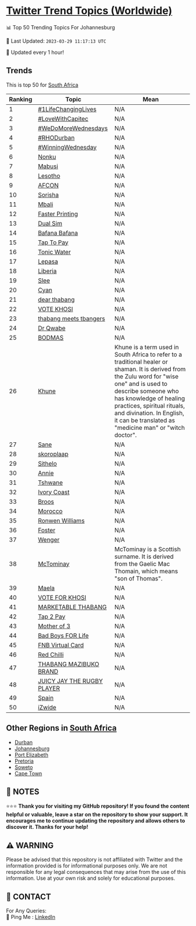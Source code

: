 [Twitter Trend Topics (Worldwide)](https://github.com/ErcinDedeoglu/Twitter-Trend-Topics)
==========


📊 Top 50 Trending Topics For Johannesburg

📆 Last Updated: `2023-03-29 11:17:13 UTC`

🔧 Updated every 1 hour!


## Trends

This is top 50 for [South Africa](</South Africa>)

| Ranking | Topic | Mean |
| ------- | ------------ | ------------ |
| 1 | [#1LifeChangingLives](http://twitter.com/search?q=%231LifeChangingLives) | N/A |
| 2 | [#LoveWithCapitec](http://twitter.com/search?q=%23LoveWithCapitec) | N/A |
| 3 | [#WeDoMoreWednesdays](http://twitter.com/search?q=%23WeDoMoreWednesdays) | N/A |
| 4 | [#RHODurban](http://twitter.com/search?q=%23RHODurban) | N/A |
| 5 | [#WinningWednesday](http://twitter.com/search?q=%23WinningWednesday) | N/A |
| 6 | [Nonku](http://twitter.com/search?q=Nonku) | N/A |
| 7 | [Mabusi](http://twitter.com/search?q=Mabusi) | N/A |
| 8 | [Lesotho](http://twitter.com/search?q=Lesotho) | N/A |
| 9 | [AFCON](http://twitter.com/search?q=AFCON) | N/A |
| 10 | [Sorisha](http://twitter.com/search?q=Sorisha) | N/A |
| 11 | [Mbali](http://twitter.com/search?q=Mbali) | N/A |
| 12 | [Faster Printing](http://twitter.com/search?q=Faster+Printing) | N/A |
| 13 | [Dual Sim](http://twitter.com/search?q=Dual+Sim) | N/A |
| 14 | [Bafana Bafana](http://twitter.com/search?q=Bafana+Bafana) | N/A |
| 15 | [Tap To Pay](http://twitter.com/search?q=Tap+To+Pay) | N/A |
| 16 | [Tonic Water](http://twitter.com/search?q=Tonic+Water) | N/A |
| 17 | [Lepasa](http://twitter.com/search?q=Lepasa) | N/A |
| 18 | [Liberia](http://twitter.com/search?q=Liberia) | N/A |
| 19 | [Slee](http://twitter.com/search?q=Slee) | N/A |
| 20 | [Cyan](http://twitter.com/search?q=Cyan) | N/A |
| 21 | [dear thabang](http://twitter.com/search?q=dear+thabang) | N/A |
| 22 | [VOTE KHOSI](http://twitter.com/search?q=VOTE+KHOSI) | N/A |
| 23 | [thabang meets tbangers](http://twitter.com/search?q=thabang+meets+tbangers) | N/A |
| 24 | [Dr Qwabe](http://twitter.com/search?q=Dr+Qwabe) | N/A |
| 25 | [BODMAS](http://twitter.com/search?q=BODMAS) | N/A |
| 26 | [Khune](http://twitter.com/search?q=Khune) | Khune is a term used in South Africa to refer to a traditional healer or shaman. It is derived from the Zulu word for "wise one" and is used to describe someone who has knowledge of healing practices, spiritual rituals, and divination. In English, it can be translated as "medicine man" or "witch doctor". |
| 27 | [Sane](http://twitter.com/search?q=Sane) | N/A |
| 28 | [skoroplaap](http://twitter.com/search?q=skoroplaap) | N/A |
| 29 | [Sithelo](http://twitter.com/search?q=Sithelo) | N/A |
| 30 | [Annie](http://twitter.com/search?q=Annie) | N/A |
| 31 | [Tshwane](http://twitter.com/search?q=Tshwane) | N/A |
| 32 | [Ivory Coast](http://twitter.com/search?q=Ivory+Coast) | N/A |
| 33 | [Broos](http://twitter.com/search?q=Broos) | N/A |
| 34 | [Morocco](http://twitter.com/search?q=Morocco) | N/A |
| 35 | [Ronwen Williams](http://twitter.com/search?q=Ronwen+Williams) | N/A |
| 36 | [Foster](http://twitter.com/search?q=Foster) | N/A |
| 37 | [Wenger](http://twitter.com/search?q=Wenger) | N/A |
| 38 | [McTominay](http://twitter.com/search?q=McTominay) | McTominay is a Scottish surname. It is derived from the Gaelic Mac Thomain, which means "son of Thomas". |
| 39 | [Maela](http://twitter.com/search?q=Maela) | N/A |
| 40 | [VOTE FOR KHOSI](http://twitter.com/search?q=VOTE+FOR+KHOSI) | N/A |
| 41 | [MARKETABLE THABANG](http://twitter.com/search?q=MARKETABLE+THABANG) | N/A |
| 42 | [Tap 2 Pay](http://twitter.com/search?q=Tap+2+Pay) | N/A |
| 43 | [Mother of 3](http://twitter.com/search?q=Mother+of+3) | N/A |
| 44 | [Bad Boys FOR Life](http://twitter.com/search?q=Bad+Boys+FOR+Life) | N/A |
| 45 | [FNB Virtual Card](http://twitter.com/search?q=FNB+Virtual+Card) | N/A |
| 46 | [Red Chilli](http://twitter.com/search?q=Red+Chilli) | N/A |
| 47 | [THABANG MAZIBUKO BRAND](http://twitter.com/search?q=THABANG+MAZIBUKO+BRAND) | N/A |
| 48 | [JUICY JAY THE RUGBY PLAYER](http://twitter.com/search?q=JUICY+JAY+THE+RUGBY+PLAYER) | N/A |
| 49 | [Spain](http://twitter.com/search?q=Spain) | N/A |
| 50 | [iZwide](http://twitter.com/search?q=iZwide) | N/A |



## Other Regions in [South Africa](</South Africa>)

* [Durban](</South Africa/Durban.md>)
* [Johannesburg](</South Africa/Johannesburg.md>)
* [Port Elizabeth](</South Africa/Port Elizabeth.md>)
* [Pretoria](</South Africa/Pretoria.md>)
* [Soweto](</South Africa/Soweto.md>)
* [Cape Town](</South Africa/Cape Town.md>)



## 📝 NOTES

⭐⭐⭐ **Thank you for visiting my GitHub repository! If you found the content helpful or valuable, leave a star on the repository to show your support. It encourages me to continue updating the repository and allows others to discover it. Thanks for your help!**


## ⚠️ WARNING

Please be advised that this repository is not affiliated with Twitter and the information provided is for informational purposes only. We are not responsible for any legal consequences that may arise from the use of this information. Use at your own risk and solely for educational purposes.


## 📨 CONTACT

 For Any Queries:  
            🏓 Ping Me : [LinkedIn](https://www.linkedin.com/in/ercindedeoglu/)
